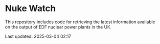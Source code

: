 # Nuke Watch

This repository includes code for retrieving the latest information available on the output of EDF nuclear power plants in the UK.

Last updated: 2025-03-04 02:17